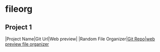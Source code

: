 # fileorg

## Project 1

|Project Name|Git Url|Web preview|
|Random File Organizer|[Git Repo](https://github.com/Bisht-01/fileorg.git)|[web preview file organizer](https://bisht-01.github.io/fileorg/)
